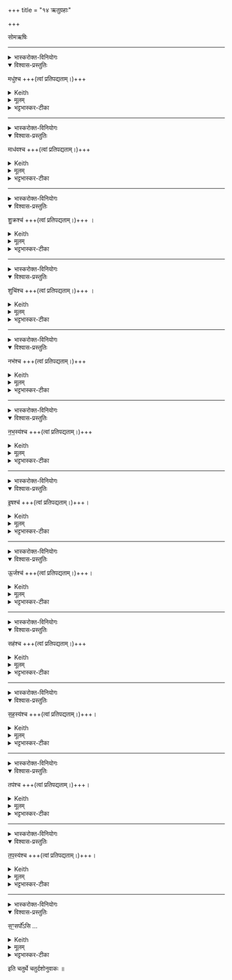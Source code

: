 +++
title = "१४ ऋतुग्रहाः"

+++

सोमऋषिः

_______
<details><summary>भास्करोक्त-विनियोगः</summary>

1अथ ऋतुग्रहास् त्रयोदश ।  
तेषां ग्रहण-मन्त्रास् त्रयोदशैव यजूंषि ।  
तत्र तेषाम् अन्त्यस्य पुरस्ताद् उपयामत्वम् आम्नायते - 'उपयामगृहीतोसि - संसर्पोस्य्, अंहस्-पत्याय त्वा' इति ।  
पूर्वेपि 'पुरस्ताद् उपयामा यजुषा गृह्यन्ते' इति पुरस्ताद् उपयामाः कर्तव्याः ।  

तदर्थम् अन्त्य-मन्त्रादौ समाम्नातं तैर् अप्य् अनुषज्यते,  
तेषां साकाङ्क्षत्वाच् च; "उपयाम-गृहीतो ऽसि मधुश् चे"त्यादि । 
</details>


<div class="js_include" url="/vedAH_yajuH/taittirIyam/saMhitA/yajuH/sarva-prastutiH/1/4_somAbhiShavAdi/03_antaryAmagrahaH/upayAmagRhItaH.md"  newLevelForH1="5" title="अनुषङ्गः"> </div>

<details open><summary>विश्वास-प्रस्तुतिः</summary>

मधु॑श्च +++(त्वां प्रतिपद्यताम्।)+++
</details>

<details><summary>Keith</summary>

Thou art Madhu
</details>

<details><summary>मूलम्</summary>

मधु॑श्च 
</details>

<details><summary>भट्टभास्कर-टीका</summary>

हे सोम उपयाम गृहीतोसि । ततस्त्वां मधुश्च प्रतिपद्यतां सम्प्रदानत्वेन तव वर्तताम् । मधुर्नाम वासन्तिको मासः; 'मधुश्च माधवश्च वासन्तिकावृतू' इति । ऋत्ववयवौ मासावित्यर्थः; यथा 'तस्माद्द्वौद्वावृतू' इति । स च मधुप्रायत्वान्मधुरुच्यते । भूम्नि मत्वर्थीयः, 'मत्वर्थे मासतन्वोः' इति । तस्य 'लुगकारेकाररेफाश्च' इति लुक् । मधुमानित्यर्थः । सोमश्च चार्थः । मासाश्च चान्द्राः; त्रयोदशस्य चान्द्रत्वात्, पौर्णमासी निमित्तस्य चैत्रादिव्यपदेशस्य चान्द्राणामेव सम्भवात् । अत एव मासानुविधायी मधुशब्दः । 'यज्ञेन वै देवास्सुवर्गं लोकमायन्' इत्यादि ब्राह्मणं समस्तोनुवाकः ॥
</details>

<div class="js_include" url="/vedAH_yajuH/taittirIyam/saMhitA/yajuH/sarva-prastutiH/1/4_somAbhiShavAdi/14_RtugrahAH/aMhaspatyAya.md"  newLevelForH1="5" title="अनुषङ्गः"> </div>

_______
<details><summary>भास्करोक्त-विनियोगः</summary>

2द्वितीयं गृह्णाति - उपयामगृहीतोसि माधवश्चेति ॥ 
</details>



<div class="js_include" url="/vedAH_yajuH/taittirIyam/saMhitA/yajuH/sarva-prastutiH/1/4_somAbhiShavAdi/03_antaryAmagrahaH/upayAmagRhItaH.md"  newLevelForH1="5" title="अनुषङ्गः"> </div>

<details open><summary>विश्वास-प्रस्तुतिः</summary>

माध॑वश्च +++(त्वां प्रतिपद्यताम्।)+++
</details>

<details><summary>Keith</summary>

and Madhava
</details>

<details><summary>मूलम्</summary>

माध॑वश्च +++(त्वां प्रतिपद्यताम्।)+++
</details>

<details><summary>भट्टभास्कर-टीका</summary>

माधवश्च त्वां प्रतिपद्यतामिति शेषः । एवं सर्वत्र । माधव इति तस्यैव द्वितीयो मासः । 'मधोर्ञ च' इति मत्वर्थे ञप्रत्ययः । मधुमानित्येवार्थः ॥
</details>

<div class="js_include" url="/vedAH_yajuH/taittirIyam/saMhitA/yajuH/sarva-prastutiH/1/4_somAbhiShavAdi/14_RtugrahAH/aMhaspatyAya.md"  newLevelForH1="5" title="अनुषङ्गः"> </div>

_______
<details><summary>भास्करोक्त-विनियोगः</summary>

3तृतीयं गृह्णाति - शुक्रश्चेति ॥ 
</details>



<div class="js_include" url="/vedAH_yajuH/taittirIyam/saMhitA/yajuH/sarva-prastutiH/1/4_somAbhiShavAdi/03_antaryAmagrahaH/upayAmagRhItaH.md"  newLevelForH1="5" title="अनुषङ्गः"> </div>

<details open><summary>विश्वास-प्रस्तुतिः</summary>

शु॒क्रश्च॑  +++(त्वां प्रतिपद्यताम्।)+++ ।
</details>

<details><summary>Keith</summary>

thou art Çukra
</details>


<details><summary>मूलम्</summary>

शु॒क्रश्च॑  +++(त्वां प्रतिपद्यताम्।)+++ ।
</details>

<details><summary>भट्टभास्कर-टीका</summary>

शूग्दीप्तिरस्मिन्निति भूम्नि तेनैव मत्वर्थीयो रप्रत्ययः । ग्रैष्मो मास उच्यते ॥
</details>

<div class="js_include" url="/vedAH_yajuH/taittirIyam/saMhitA/yajuH/sarva-prastutiH/1/4_somAbhiShavAdi/14_RtugrahAH/aMhaspatyAya.md"  newLevelForH1="5" title="अनुषङ्गः"> </div>

_______
<details><summary>भास्करोक्त-विनियोगः</summary>

4चतुर्थं गृह्णाति - शुचिश्चेति ॥ 
</details>



<div class="js_include" url="/vedAH_yajuH/taittirIyam/saMhitA/yajuH/sarva-prastutiH/1/4_somAbhiShavAdi/03_antaryAmagrahaH/upayAmagRhItaH.md"  newLevelForH1="5" title="अनुषङ्गः"> </div>

<details open><summary>विश्वास-प्रस्तुतिः</summary>

शुचि॑श्च  +++(त्वां प्रतिपद्यताम्।)+++ ।
</details>

<details><summary>Keith</summary>

and Çuci
</details>


<details><summary>मूलम्</summary>

शुचि॑श्च  +++(त्वां प्रतिपद्यताम्।)+++ ।
</details>

<details><summary>भट्टभास्कर-टीका</summary>

शोचयिता शोषयिता सलिलानां शुचिः; स हि बहूष्णत्वात्सर्वं सलिलं शोषयति । 'इन् सर्वधातुभ्यः' इति शुचेरिन्प्रत्ययः ॥
</details>

<div class="js_include" url="/vedAH_yajuH/taittirIyam/saMhitA/yajuH/sarva-prastutiH/1/4_somAbhiShavAdi/14_RtugrahAH/aMhaspatyAya.md"  newLevelForH1="5" title="अनुषङ्गः"> </div>

_______
<details><summary>भास्करोक्त-विनियोगः</summary>

5पञ्चमं गृह्णाति - नभश्चेति ॥ 
</details>


<div class="js_include" url="/vedAH_yajuH/taittirIyam/saMhitA/yajuH/sarva-prastutiH/1/4_somAbhiShavAdi/03_antaryAmagrahaH/upayAmagRhItaH.md"  newLevelForH1="5" title="अनुषङ्गः"> </div>

<details open><summary>विश्वास-प्रस्तुतिः</summary>

नभ॑श्च +++(त्वां प्रतिपद्यताम्।)+++
</details>

<details><summary>Keith</summary>

thou art Nabha
</details>


<details><summary>मूलम्</summary>

नभ॑श्च +++(त्वां प्रतिपद्यताम्।)+++
</details>

<details><summary>भट्टभास्कर-टीका</summary>

नह्यति बध्नाति जन्तूनिति नभः । 'नहेर्दिवि भश्च' इत्यसुन्प्रत्ययः । वार्षिको मास उच्यते । स हि वर्षाभिभवेन जन्तून्प्रवृत्तिशून्यान् करोतीति बध्नाति । यद्वा - न भातीति नभः, स हि मेघाच्छादितत्वात् न भाति । भातेरसुनि नञ्समासे नलोपाभावो बहुलवचनत्वात् ॥
</details>

<div class="js_include" url="/vedAH_yajuH/taittirIyam/saMhitA/yajuH/sarva-prastutiH/1/4_somAbhiShavAdi/14_RtugrahAH/aMhaspatyAya.md"  newLevelForH1="5" title="अनुषङ्गः"> </div>

_______
<details><summary>भास्करोक्त-विनियोगः</summary>

6षष्ठं गृह्णाति - नभस्यश्चेति ॥ 
</details>


<div class="js_include" url="/vedAH_yajuH/taittirIyam/saMhitA/yajuH/sarva-prastutiH/1/4_somAbhiShavAdi/03_antaryAmagrahaH/upayAmagRhItaH.md"  newLevelForH1="5" title="अनुषङ्गः"> </div>

<details open><summary>विश्वास-प्रस्तुतिः</summary>

न॒भ॒स्य॑श्च  +++(त्वां प्रतिपद्यताम्।)+++
</details>

<details><summary>Keith</summary>

and Nabbasya; 
</details>


<details><summary>मूलम्</summary>

न॒भ॒स्य॑श्च  +++(त्वां प्रतिपद्यताम्।)+++
</details>

<details><summary>भट्टभास्कर-टीका</summary>

नभातीति नभः, भातेरसुन् । समानमन्यत् । अप्रकाशो नभोस्यास्तीति नभस्यः, 'मत्वर्थे मासतन्वोः' इति यत् ॥
</details>

<div class="js_include" url="/vedAH_yajuH/taittirIyam/saMhitA/yajuH/sarva-prastutiH/1/4_somAbhiShavAdi/14_RtugrahAH/aMhaspatyAya.md"  newLevelForH1="5" title="अनुषङ्गः"> </div>

_______
<details><summary>भास्करोक्त-विनियोगः</summary>

7सप्तमं गृह्णाति - इषश्चेति ॥ 
</details>


<div class="js_include" url="/vedAH_yajuH/taittirIyam/saMhitA/yajuH/sarva-prastutiH/1/4_somAbhiShavAdi/03_antaryAmagrahaH/upayAmagRhItaH.md"  newLevelForH1="5" title="अनुषङ्गः"> </div>

<details open><summary>विश्वास-प्रस्तुतिः</summary>

इ॒षश्च॑  +++(त्वां प्रतिपद्यताम्।)+++।
</details>

<details><summary>Keith</summary>

thou art Isa 
</details>


<details><summary>मूलम्</summary>

इ॒षश्च॑  +++(त्वां प्रतिपद्यताम्।)+++।
</details>

<details><summary>भट्टभास्कर-टीका</summary>

इडन्नम् । भूम्नि मत्वर्थीयोकारप्रत्ययः । इष इति शारदो मास उच्यते, शरदि हि प्रायेनौषधयस्सम्पद्यन्ते ॥
</details>

<div class="js_include" url="/vedAH_yajuH/taittirIyam/saMhitA/yajuH/sarva-prastutiH/1/4_somAbhiShavAdi/14_RtugrahAH/aMhaspatyAya.md"  newLevelForH1="5" title="अनुषङ्गः"> </div>

_______
<details><summary>भास्करोक्त-विनियोगः</summary>

8अष्टमं गृह्णाति - ऊर्जश्चेति ॥ 
</details>


<div class="js_include" url="/vedAH_yajuH/taittirIyam/saMhitA/yajuH/sarva-prastutiH/1/4_somAbhiShavAdi/03_antaryAmagrahaH/upayAmagRhItaH.md"  newLevelForH1="5" title="अनुषङ्गः"> </div>

<details open><summary>विश्वास-प्रस्तुतिः</summary>

ऊ॒र्जश्च॑  +++(त्वां प्रतिपद्यताम्।)+++।
</details>

<details><summary>Keith</summary>

and Urja; 
</details>


<details><summary>मूलम्</summary>

ऊ॒र्जश्च॑  +++(त्वां प्रतिपद्यताम्।)+++।
</details>

<details><summary>भट्टभास्कर-टीका</summary>

ऊर्ग् रसः, स एव मत्वर्थीयोकारः । तत्र हि गावो बहुक्षीरा भवन्ति । प्रसन्नाश्च सरित्तटाकादयो रसवन्तो भवन्ति ॥
</details>

<div class="js_include" url="/vedAH_yajuH/taittirIyam/saMhitA/yajuH/sarva-prastutiH/1/4_somAbhiShavAdi/14_RtugrahAH/aMhaspatyAya.md"  newLevelForH1="5" title="अनुषङ्गः"> </div>

_______
<details><summary>भास्करोक्त-विनियोगः</summary>

9नवमं गृह्णाति - सहश्चेति ॥ 
</details>


<div class="js_include" url="/vedAH_yajuH/taittirIyam/saMhitA/yajuH/sarva-prastutiH/1/4_somAbhiShavAdi/03_antaryAmagrahaH/upayAmagRhItaH.md"  newLevelForH1="5" title="अनुषङ्गः"> </div>

<details open><summary>विश्वास-प्रस्तुतिः</summary>

सह॑श्च  +++(त्वां प्रतिपद्यताम्।)+++
</details>

<details><summary>Keith</summary>

thou art Saha
</details>


<details><summary>मूलम्</summary>

सह॑श्च  +++(त्वां प्रतिपद्यताम्।)+++
</details>

<details><summary>भट्टभास्कर-टीका</summary>

हैमन्तिको मास उच्यते । सहते अभिभवतीति सहः । स हि शीतेन प्रजा अभिभवति । कर्तर्यसुन् ॥
</details>

<div class="js_include" url="/vedAH_yajuH/taittirIyam/saMhitA/yajuH/sarva-prastutiH/1/4_somAbhiShavAdi/14_RtugrahAH/aMhaspatyAya.md"  newLevelForH1="5" title="अनुषङ्गः"> </div>

_______
<details><summary>भास्करोक्त-विनियोगः</summary>

10दशमं गृह्णाति - सहस्यश्चेति ॥ 
</details>


<div class="js_include" url="/vedAH_yajuH/taittirIyam/saMhitA/yajuH/sarva-prastutiH/1/4_somAbhiShavAdi/03_antaryAmagrahaH/upayAmagRhItaH.md"  newLevelForH1="5" title="अनुषङ्गः"> </div>

<details open><summary>विश्वास-प्रस्तुतिः</summary>

स॒ह॒स्य॑श्च  +++(त्वां प्रतिपद्यताम्।)+++।
</details>

<details><summary>Keith</summary>

 and Sahasya;
</details>


<details><summary>मूलम्</summary>

स॒ह॒स्य॑श्च  +++(त्वां प्रतिपद्यताम्।)+++।
</details>

<details><summary>भट्टभास्कर-टीका</summary>

प्रजानामभिभावकेन शीतेन तद्वान् । तेनैव यत्प्रत्ययः । शीतवानिति यावत् ॥
</details>

<div class="js_include" url="/vedAH_yajuH/taittirIyam/saMhitA/yajuH/sarva-prastutiH/1/4_somAbhiShavAdi/14_RtugrahAH/aMhaspatyAya.md"  newLevelForH1="5" title="अनुषङ्गः"> </div>

_______
<details><summary>भास्करोक्त-विनियोगः</summary>

11एकादशं गृह्णाति - तपश्चेति ॥ 
</details>


<div class="js_include" url="/vedAH_yajuH/taittirIyam/saMhitA/yajuH/sarva-prastutiH/1/4_somAbhiShavAdi/03_antaryAmagrahaH/upayAmagRhItaH.md"  newLevelForH1="5" title="अनुषङ्गः"> </div>

<details open><summary>विश्वास-प्रस्तुतिः</summary>

तप॑श्च  +++(त्वां प्रतिपद्यताम्।)+++।
</details>

<details><summary>Keith</summary>

 thou art Tapa
</details>


<details><summary>मूलम्</summary>

तप॑श्च  +++(त्वां प्रतिपद्यताम्।)+++।
</details>

<details><summary>भट्टभास्कर-टीका</summary>

शैशिर उच्यते । तपति दहति हिमेनेति तपः । कर्तर्येवासुन् ॥
</details>

<div class="js_include" url="/vedAH_yajuH/taittirIyam/saMhitA/yajuH/sarva-prastutiH/1/4_somAbhiShavAdi/14_RtugrahAH/aMhaspatyAya.md"  newLevelForH1="5" title="अनुषङ्गः"> </div>

_______
<details><summary>भास्करोक्त-विनियोगः</summary>

12द्वादशं गृह्णाति - तपस्यश्चेति । 
</details>


<div class="js_include" url="/vedAH_yajuH/taittirIyam/saMhitA/yajuH/sarva-prastutiH/1/4_somAbhiShavAdi/03_antaryAmagrahaH/upayAmagRhItaH.md"  newLevelForH1="5" title="अनुषङ्गः"> </div>

<details open><summary>विश्वास-प्रस्तुतिः</summary>

त॒प॒स्य॑श्च  +++(त्वां प्रतिपद्यताम्।)+++।
</details>

<details><summary>Keith</summary>

 and Tapasya.
</details>


<details><summary>मूलम्</summary>

त॒प॒स्य॑श्च  +++(त्वां प्रतिपद्यताम्।)+++।
</details>

<details><summary>भट्टभास्कर-टीका</summary>

तपता हिमेन तद्वान् तपस्यः । स एव यत् । एवं नभस्सहस्तपश्शब्दाः स्वरानुरोधेनासुन्प्रत्ययान्ता व्याख्याताः । तथैव चाहुर्लौकिकाः -  
'नभोनभस्यौ कथिताविषोर्जौ सहस्सहस्य्हौ च तपस्तपस्यौ' इति । आचार्याभिप्रायेण त्वेते अकारान्ता लक्ष्यन्ते; यथोक्तं - 'नभाय त्वा जुष्टं गृह्णामि' इत्यादि । तदा ते इमे मत्वर्थीयाकारान्ता द्रष्टव्याः । क्विबन्तेभ्यो वाऽसुन् कार्यः । पचाद्यजन्तेभ्यो वा मत्वर्थीयो लुप्यते । सर्वथा त्वेते वृषादयो द्रष्टव्याः ॥
</details>

<div class="js_include" url="/vedAH_yajuH/taittirIyam/saMhitA/yajuH/sarva-prastutiH/1/4_somAbhiShavAdi/14_RtugrahAH/aMhaspatyAya.md"  newLevelForH1="5" title="अनुषङ्गः"> </div>

_______
<details><summary>भास्करोक्त-विनियोगः</summary>

13त्रयोदशं गृह्णाति - उपयामगृहीतोसि संसर्पोस्यंहस्पत्याय त्वा जुष्टं गृण्हामि इति ॥ 
</details>

<div class="js_include" url="/vedAH_yajuH/taittirIyam/saMhitA/yajuH/sarva-prastutiH/1/4_somAbhiShavAdi/03_antaryAmagrahaH/upayAmagRhItaH.md"  newLevelForH1="5" includeTitle="false"> </div>  



<details open><summary>विश्वास-प्रस्तुतिः</summary>

स॒ꣳ॒सर्पो᳚ऽसि ...   
</details>

<details><summary>Keith</summary>

Thou art Samsarpa.
</details>


<details><summary>मूलम्</summary>

स॒ꣳ॒सर्पो᳚ऽसि ...   
 ॥ [15]  
</details>

<details><summary>भट्टभास्कर-टीका</summary>

हे सोम उपयामगृहीतोसि, ततस्त्वामंहस्पत्याय त्वां जुष्टं गृह्णामीति वक्ष्यमाणेन सम्बध्यते । संसर्प इति त्रयोदशो मास उच्यते । स हि द्वादशेन मासेन संसर्पति सङ्गच्छते । 

यद्वा - संसर्पार्थस् सोम एव संसर्प इत्युच्यते । 

यद्वा - उपयामगृहीतोसि संसर्पार्थश्चासि।  
तस्मादंहस्पत्याय त्वां गृह्णामीति । चतुर्थ्यर्थे वा द्वितीया, अंहस्पत्याय तुभ्यमिमं सोमं गृह्णमीति शेषः ॥
</details>

<div class="js_include" url="/vedAH_yajuH/taittirIyam/saMhitA/yajuH/sarva-prastutiH/1/4_somAbhiShavAdi/14_RtugrahAH/aMhaspatyAya.md"  newLevelForH1="5" includeTitle="false"> </div>  



इति चतुर्थे चतुर्दशोनुवाकः ॥  

